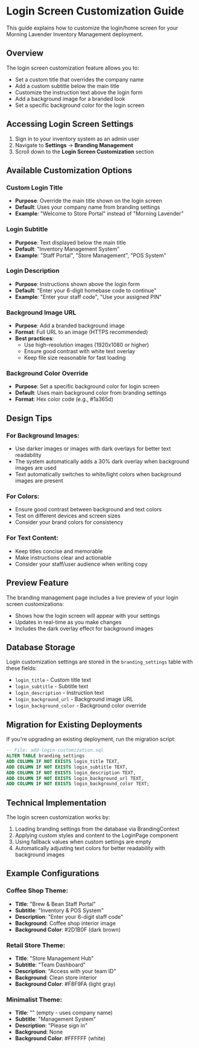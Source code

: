 # Login Screen Customization Guide

This guide explains how to customize the login/home screen for your Morning Lavender Inventory Management deployment.

## Overview

The login screen customization feature allows you to:
- Set a custom title that overrides the company name
- Add a custom subtitle below the main title
- Customize the instruction text above the login form
- Add a background image for a branded look
- Set a specific background color for the login screen

## Accessing Login Screen Settings

1. Sign in to your inventory system as an admin user
2. Navigate to **Settings** → **Branding Management**
3. Scroll down to the **Login Screen Customization** section

## Available Customization Options

### Custom Login Title
- **Purpose**: Override the main title shown on the login screen
- **Default**: Uses your company name from branding settings
- **Example**: "Welcome to Store Portal" instead of "Morning Lavender"

### Login Subtitle
- **Purpose**: Text displayed below the main title
- **Default**: "Inventory Management System"
- **Example**: "Staff Portal", "Store Management", "POS System"

### Login Description
- **Purpose**: Instructions shown above the login form
- **Default**: "Enter your 6-digit homebase code to continue"
- **Example**: "Enter your staff code", "Use your assigned PIN"

### Background Image URL
- **Purpose**: Add a branded background image
- **Format**: Full URL to an image (HTTPS recommended)
- **Best practices**: 
  - Use high-resolution images (1920x1080 or higher)
  - Ensure good contrast with white text overlay
  - Keep file size reasonable for fast loading

### Background Color Override
- **Purpose**: Set a specific background color for login screen
- **Default**: Uses main background color from branding settings
- **Format**: Hex color code (e.g., #1a365d)

## Design Tips

### For Background Images:
- Use darker images or images with dark overlays for better text readability
- The system automatically adds a 30% dark overlay when background images are used
- Text automatically switches to white/light colors when background images are present

### For Colors:
- Ensure good contrast between background and text colors
- Test on different devices and screen sizes
- Consider your brand colors for consistency

### For Text Content:
- Keep titles concise and memorable
- Make instructions clear and actionable
- Consider your staff/user audience when writing copy

## Preview Feature

The branding management page includes a live preview of your login screen customizations:
- Shows how the login screen will appear with your settings
- Updates in real-time as you make changes
- Includes the dark overlay effect for background images

## Database Storage

Login customization settings are stored in the `branding_settings` table with these fields:
- `login_title` - Custom title text
- `login_subtitle` - Subtitle text
- `login_description` - Instruction text
- `login_background_url` - Background image URL
- `login_background_color` - Background color override

## Migration for Existing Deployments

If you're upgrading an existing deployment, run the migration script:
```sql
-- File: add-login-customization.sql
ALTER TABLE branding_settings 
ADD COLUMN IF NOT EXISTS login_title TEXT,
ADD COLUMN IF NOT EXISTS login_subtitle TEXT,
ADD COLUMN IF NOT EXISTS login_description TEXT,
ADD COLUMN IF NOT EXISTS login_background_url TEXT,
ADD COLUMN IF NOT EXISTS login_background_color TEXT;
```

## Technical Implementation

The login screen customization works by:
1. Loading branding settings from the database via BrandingContext
2. Applying custom styles and content to the LoginPage component
3. Using fallback values when custom settings are empty
4. Automatically adjusting text colors for better readability with background images

## Example Configurations

### Coffee Shop Theme:
- **Title**: "Brew & Bean Staff Portal"
- **Subtitle**: "Inventory & POS System"
- **Description**: "Enter your 6-digit staff code"
- **Background**: Coffee shop interior image
- **Background Color**: #2D1B0F (dark brown)

### Retail Store Theme:
- **Title**: "Store Management Hub"
- **Subtitle**: "Team Dashboard"
- **Description**: "Access with your team ID"
- **Background**: Clean store interior
- **Background Color**: #F8F9FA (light gray)

### Minimalist Theme:
- **Title**: "" (empty - uses company name)
- **Subtitle**: "Management System"
- **Description**: "Please sign in"
- **Background**: None
- **Background Color**: #FFFFFF (white)
